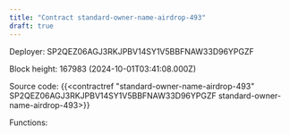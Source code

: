 ```yaml
---
title: "Contract standard-owner-name-airdrop-493"
draft: true
---
```

Deployer: SP2QEZ06AGJ3RKJPBV14SY1V5BBFNAW33D96YPGZF


 



Block height: 167983 (2024-10-01T03:41:08.000Z)

Source code: {{<contractref "standard-owner-name-airdrop-493" SP2QEZ06AGJ3RKJPBV14SY1V5BBFNAW33D96YPGZF standard-owner-name-airdrop-493>}}

Functions:


